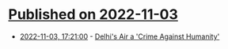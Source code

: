 # [Published on 2022-11-03](index.md)

* [2022-11-03, 17:21:00](https://news.slashdot.org/story/22/11/03/1720249/delhis-air-a-crime-against-humanity?utm_source=rss1.0mainlinkanon&utm_medium=feed) - [Delhi's Air a 'Crime Against Humanity'](https://news.slashdot.org/story/22/11/03/1720249/delhis-air-a-crime-against-humanity?utm_source=rss1.0mainlinkanon&utm_medium=feed)
